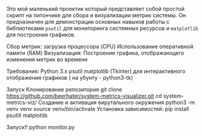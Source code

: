 Это мой маленький проектик который представляет собой простой скрипт на питончике для сбора и визуализации метрик системы. Он предназначен для демонстрации основных навыков работы с библиотеками `psutil` для мониторинга системных ресурсов и `matplotlib` для построения графиков.

Сбор метрик:
загрузка процессора (CPU)
Использование оперативной памяти (RAM)
Визуализация:
Построение графика, отображающего изменения метрик во времени 

Требования:
Python 3.x 
psutil
matplotlib 
(Tkinter) для интерактивного отображения графиков ( на убунту - python3-tk)

Запуск 
Клонирование репозитория
git clone https://github.com/beerhater/system-metrics-visualizer.git
cd system-metrics-viz/
Создание и активация вирутального окружения 
python3 -m venv venv 
source venv/bin/activate 
Установка зависимостей:
pip install psutill matplotlib 


Запуск!!
python monitor.py 

